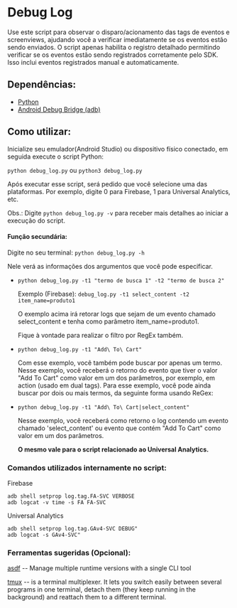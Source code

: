 # Debug Log

Use este script para observar o disparo/acionamento das tags de eventos e screenviews, ajudando você a verificar imediatamente se os eventos estão sendo enviados.
O script apenas habilita o registro detalhado permitindo verificar se os eventos estão sendo registrados corretamente pelo SDK. Isso inclui eventos registrados manual e automaticamente.

## **Dependências**:
* [Python](https://www.python.org/)
* [Android Debug Bridge (adb)](https://developer.android.com/studio/command-line/adb)
    
## **Como utilizar**:
Inicialize seu emulador(Android Studio) ou dispositivo físico conectado, em seguida execute o script Python:

`python debug_log.py` ou `python3 debug_log.py`

Após executar esse script, será pedido que você selecione uma das plataformas. Por exemplo, digite 0 para Firebase, 1 para Universal Analytics, etc.

Obs.: Digite `python debug_log.py -v` para receber mais detalhes ao iniciar a execução do script.

#### Função secundária:
Digite no seu terminal: `python debug_log.py -h`

Nele verá as informações dos argumentos que você pode especificar.
* `python debug_log.py -t1 "termo de busca 1" -t2 "termo de busca 2"`
    
    Exemplo (Firebase): 
    `debug_log.py -t1 select_content -t2 item_name=produto1`
    
    O exemplo acima irá retorar logs que sejam de um evento chamado select_content e tenha como parâmetro item_name=produto1.
    
    Fique à vontade para realizar o filtro por RegEx também.
    
* `python debug_log.py -t1 "Add\ To\ Cart"`
   
   Com esse exemplo, você também pode buscar por apenas um termo. Nesse exemplo, você receberá o retorno do evento que tiver o valor "Add To Cart" como valor em um dos parâmetros, por exemplo, em action (usado em dual tags).
   Para esse exemplo, você pode ainda buscar por dois ou mais termos, da seguinte forma usando ReGex:
   
 * `python debug_log.py -t1 "Add\ To\ Cart|select_content"`
   
   Nesse exemplo, você receberá como retorno o log contendo um evento chamado 'select_content' ou evento que contém "Add To Cart" como valor em um dos parâmetros.

    **O mesmo vale para o script relacionado ao Universal Analytics.**

### **Comandos utilizados internamente no script**:
Firebase
```
adb shell setprop log.tag.FA-SVC VERBOSE
adb logcat -v time -s FA FA-SVC
```
Universal Analytics
```
adb shell setprop log.tag.GAv4-SVC DEBUG"
adb logcat -s GAv4-SVC"
```

### **Ferramentas sugeridas (Opcional)**:

[asdf](https://asdf-vm.com/guide/getting-started.html) -- Manage multiple runtime versions with a single CLI tool

[tmux](https://github.com/tmux/tmux/wiki) -- is a terminal multiplexer. It lets you switch easily between several programs in one terminal, detach them (they keep running in the background) and reattach them to a different terminal.
